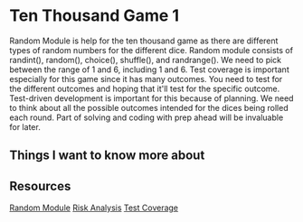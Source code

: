 # Ten Thousand Game 1

Random Module is help for the ten thousand game as there are different types of random numbers for the different dice. Random module consists of randint(), random(), choice(), shuffle(), and randrange(). We need to pick between the range of 1 and 6, including 1 and 6. Test coverage is important especially for this game since it has many outcomes. You need to test for the different outcomes and hoping that it'll test for the specific outcome. Test-driven development is important for this because of planning. We need to think about all the possible outcomes intended for the dices being rolled each round. Part of solving and coding with prep ahead will be invaluable for later. 

## Things I want to know more about

## Resources

[Random Module](https://www.pythonforbeginners.com/random/how-to-use-the-random-module-in-python)
[Risk Analysis](https://www.edureka.co/blog/risk-analysis-in-software-testing/)
[Test Coverage](https://martinfowler.com/bliki/TestCoverage.html)
